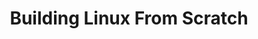 ---
title: "Building Linux From Scratch"
description: "Build your own distro"
pubDate: "Sep 10 2022"
heroImage: "/laika.png"
tags: ["linux"]
---